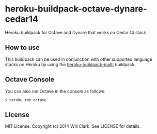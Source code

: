 heroku-buildpack-octave-dynare-cedar14
======================================

Heroku buildpack for Octave and Dynare that works on Cedar 14 stack

## How to use
This buildpack can be used in conjunction with other supported language stacks on Heroku by using the [heroku-buildpack-multi](https://github.com/ddollar/heroku-buildpack-multi) buildpack.

## Octave Console
You can also run Octave in the console as follows:

```
$ heroku run octave
```

## License
MIT License. Copyright (c) 2014 Will Clark. See LICENSE for details.